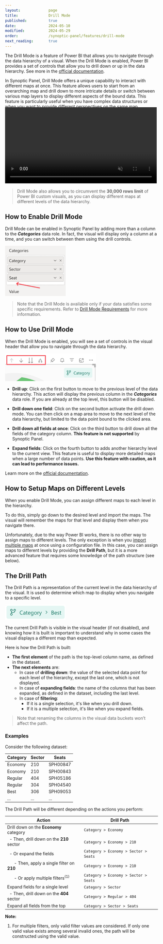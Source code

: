 ```yaml
---
layout:             page
title:              Drill Mode
published:          true
date:               2024-05-10
modified:           2024-05-29
order:              /synoptic-panel/features/drill-mode
next_reading:       true
---
```


The Drill Mode is a feature of Power BI that allows you to navigate through the data hierarchy of a visual. When the Drill Mode is enabled, Power BI provides a set of controls that allow you to drill down or up in the data hierarchy. See more in the [official documentation](https://learn.microsoft.com/en-us/power-bi/consumer/end-user-drill).

In Synoptic Panel, Drill Mode offers a unique capability to interact with different maps at once. This feature allows users to start from an overarching map and drill down to more intricate details or switch between various map layers to display different aspects of the bound data. This feature is particularly useful when you have complex data structures or when you want to provide different perspectives on the same map. 

<video src="images/drill-mode.mp4" width="500" autoplay loop muted style="margin-top:-20px"></video>

> Drill Mode also allows you to circumvent the **30,000 rows limit** of Power BI custom visuals, as you can display different maps at different levels of the data hierarchy.


## How to Enable Drill Mode

Drill Mode can be enabled in Synoptic Panel by adding more than a column to the ***Categories*** data role. In fact, the visual will display only a column at a time, and you can switch between them using the drill controls.

<img src="images/enable-drill-mode.png" width="200">

> Note that the Drill Mode is available only if your data satisfies some specific requirements. Refer to [Drill Mode Requirements](https://learn.microsoft.com/en-us/power-bi/consumer/end-user-drill#drill-mode-requirements) for more information.


## How to Use Drill Mode

When the Drill Mode is enabled, you will see a set of controls in the visual header that allow you to navigate through the data hierarchy.

<img src="images/drill-toolbar.png" width="300">

- **Drill up**: Click on the first button to move to the previous level of the data hierarchy. This action will display the previous column in the ***Categories*** data role. If you are already at the top level, this button will be disabled.

- **Drill down one field**: Click on the second button activate the drill down mode. You can then click on a map area to move to the next level of the data hierarchy, but limited to the data point bound to the clicked area. 

- **Drill down all fields at once**: Click on the third button to drill down all the fields of the category column. **This feature is not supported** by Synoptic Panel.

- **Expand fields**: Click on the fourth button to adds another hierarchy level to the current view. This feature is useful to display more detailed maps when a large number of data points. **Use this feature with caution, as it can lead to performance issues.**

Learn more on the [official documentation](https://learn.microsoft.com/en-us/power-bi/consumer/end-user-drill).


## How to Setup Maps on Different Levels

When you enable Drill Mode, you can assign different maps to each level in the hierarchy. 

To do this, simply go down to the desired level and import the maps. The visual will remember the maps for that level and display them when you navigate there.

Unfortunately, due to the way Power BI works, there is no other way to assign maps to different levels. The only exception is when you [import multiple maps](importing.md) at once using a configuration file. In this case, you can assign maps to different levels by providing the **Drill Path**, but it is a more advanced feature that requires some knowledge of the path structure (see below).

## The Drill Path

The Drill Path is a representation of the current level in the data hierarchy of the visual. It is used to determine which map to display when you navigate to a specific level.

<img src="images/drill-path-toolbar.png" width="200">

The current Drill Path is visible in the visual header (if not disabled), and knowing how it is built is important to understand why in some cases the visual displays a different map than expected.

Here is how the Drill Path is built:

- **The first element** of the path is the top-level column name, as defined in the dataset.
- **The next elements** are:
    - In case of **drilling down**: the value of the selected data point for each level of the hierarchy, except the last one, which is not displayed.
    - In case of **expanding fields**: the name of the columns that has been expanded, as defined in the dataset, including the last level.
    - In case of **filtering**:
        - If it is a single selection, it's like when you drill down.
        - If it is a multiple selection, it's like when you expand fields.
       
> Note that renaming the columns in the visual data buckets won’t affect the path.

### Examples

Consider the following dataset:

|Category|Sector|Seats      |
|--------|------|-----------|
|Economy |210   |SPH00847   |
|Economy |210   |SPH00843   |
|Regular |404   |SPH05186   |
|Regular |304   |SPH04540   |
|Best    |306   |SPH09053   |
|...     |...   |...        |

The Drill Path will be different depending on the actions you perform:

|Action                                             |Drill Path                                 |
|---------------------------------------------------|-------------------------------------------|
|Drill down on the **Economy** category             |`Category > Economy`                       |
| &nbsp; - Then, drill down on the **210** sector   |`Category > Economy > 210`                 |
| &nbsp; - Or expand the fields                     |`Category > Economy > Sector > Seats`      |
|    &nbsp; &nbsp; &nbsp; - Then, apply a single filter on **210**|`Category > Economy > 210`   |
|   &nbsp; &nbsp; &nbsp; - Or apply multiple filters<sup>(1)</sup>|`Category > Economy > Sector > Seats`     |
|Expand fields for a single level                   |`Category > Sector`                        |
| &nbsp; - Then, drill down on the **404** sector   |`Category > Regular > 404`                 |
|Expand all fields from the top                     |`Category > Sector > Seats`                |

**Note:**

1) For multiple filters, only valid filter values are considered. If only one valid value exists among several invalid ones, the path will be constructed using the valid value.